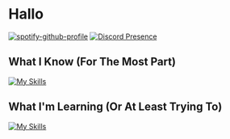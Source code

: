 # Hallo
[![spotify-github-profile](https://spotify-github-profile.vercel.app/api/view?uid=hpk92s94ynlx9z5hilhug9y3v&cover_image=true&theme=novatorem&bar_color=53b14f&bar_color_cover=false)](https://spotify-github-profile.vercel.app/api/view?uid=hpk92s94ynlx9z5hilhug9y3v&redirect=true)
[![Discord Presence](https://lanyard.cnrad.dev/api/668969866354622465)](https://discord.com/users/668969866354622465)

## What I Know (For The Most Part)
[![My Skills](https://skillicons.dev/icons?i=ai,autocad,css,html,linux,pr,ps,raspberrypi,unity,vscode)](https://skillicons.dev)

## What I'm Learning (Or At Least Trying To)
[![My Skills](https://skillicons.dev/icons?i=arduino,bash,blender,bootstrap,cs,docker,git,js,nodejs,py)](https://skillicons.dev)
